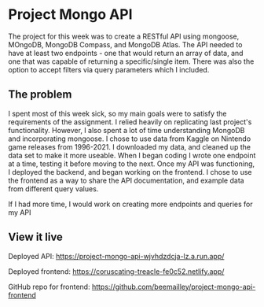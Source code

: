 # Project Mongo API

The project for this week was to create a RESTful API using mongoose, MOngoDB, MongoDB Compass, and MongoDB Atlas. The API needed to have at least two endpoints - one that would return an array of data, and one that was capable of returning a specific/single item. There was also the option to accept filters via query parameters which I included.

## The problem

I spent most of this week sick, so my main goals were to satisfy the requirements of the assignment. I relied heavily on replicating last project's functionality. However, I also spent a lot of time understanding MongoDB and incorporating mongoose. I chose to use data from Kaggle on Nintendo game releases from 1996-2021. I downloaded my data, and cleaned up the data set to make it more useable. When I began coding I wrote one endpoint at a time, testing it before moving to the next. Once my API was functioning, I deployed the backend, and began working on the frontend. I chose to use the frontend as a way to share the API documentation, and example data from different query values.

If I had more time, I would work on creating more endpoints and queries for my API

## View it live

Deployed API: https://project-mongo-api-wjvhdzdcja-lz.a.run.app/

Deployed frontend: https://coruscating-treacle-fe0c52.netlify.app/

GitHub repo for frontend:  https://github.com/beemailley/project-mongo-api-frontend
